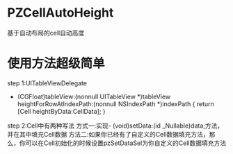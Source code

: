 # PZCellAutoHeight
基于自动布局的cell自动高度

# 使用方法超级简单
step 1:UITableViewDelegate
- (CGFloat)tableView:(nonnull UITableView *)tableView heightForRowAtIndexPath:(nonnull NSIndexPath *)indexPath {
    return [Cell heightByData:CellData];
}

step 2:Cell中有两种写法
方式一:实现- (void)setData:(id _Nullable)data;方法，并在其中填充Cell数据
方法二:如果你已经有了自定义的Cell数据填充方法，那么，你可以在Cell初始化的时候设置pzSetDataSel为你自定义的Cell数据填充方法
